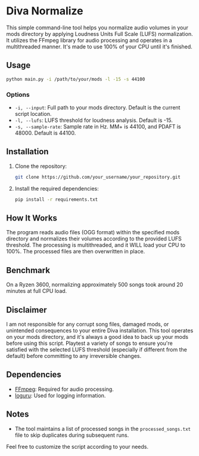 # Diva Normalize

This simple command-line tool helps you normalize audio volumes in your mods directory by applying Loudness Units Full Scale (LUFS) normalization. It utilizes the FFmpeg library for audio processing and operates in a multithreaded manner. It's made to use 100% of your CPU until it's finished.

## Usage

```bash
python main.py -i /path/to/your/mods -l -15 -s 44100
```

### Options

- `-i, --input`: Full path to your mods directory. Default is the current script location.
- `-l, --lufs`: LUFS threshold for loudness analysis. Default is -15.
- `-s, --sample-rate`: Sample rate in Hz. MM+ is 44100, and PDAFT is 48000. Default is 44100.

## Installation

1. Clone the repository:

   ```bash
   git clone https://github.com/your_username/your_repository.git
   ```

2. Install the required dependencies:

   ```bash
   pip install -r requirements.txt
   ```

## How It Works
The program reads audio files (OGG format) within the specified mods directory and normalizes their volumes according to the provided LUFS threshold. The processing is multithreaded, and it WILL load your CPU to 100%. The processed files are then overwritten in place.

## Benchmark
On a Ryzen 3600, normalizing approximately 500 songs took around 20 minutes at full CPU load.

## Disclaimer
I am not responsible for any corrupt song files, damaged mods, or unintended consequences to your entire Diva installation. This tool operates on your mods directory, and it's always a good idea to back up your mods before using this script. Playtest a variety of songs to ensure you're satisfied with the selected LUFS threshold (especially if different from the default) before committing to any irreversible changes.

## Dependencies

- [FFmpeg](https://ffmpeg.org/): Required for audio processing.
- [loguru](https://pypi.org/project/loguru/): Used for logging information.

## Notes

- The tool maintains a list of processed songs in the `processed_songs.txt` file to skip duplicates during subsequent runs.

Feel free to customize the script according to your needs.